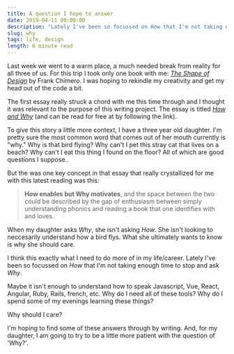 ```yaml
---
title: A question I hope to answer
date: 2019-04-11 00:00:00
description: "Lately I've been so focussed on How that I'm not taking enough time to stop and ask Why."
slug: why
tags: life, design
length: 6 minute read
---
```


Last week we went to a warm place, a much needed break from reality for all three of us. For this trip I took only one book with me: _[The Shape of Design](https://frankchimero.com/design/the-shape-of-design)_ by Frank Chimero. I was hoping to rekindle my creativity and get my head out of the code a bit.

The first essay really struck a chord with me this time through and I thought it was relevant to the purpose of this writing project. The essay is titled _[How and Why](https://shapeofdesignbook.com/chapters/01-how-and-why/)_ (and can be read for free at by following the link).

To give this story a little more context, I have a three year old daughter. I'm pretty sure the most common word that comes out of her mouth currently is "why." Why is that bird flying? Why can't I pet this stray cat that lives on a beach? Why can't I eat this thing I found on the floor? All of which are good questions I suppose..

But the was one key concept in that essay that really crystallized for me with this latest reading was this:

> **How enables but Why motivates**, and the space between the two could be described by the gap of enthusiasm between simply understanding phonics and reading a book that one identifies with and loves.

When my daughter asks _Why_, she isn't asking _How_. She isn't looking to neccesarily understand how a bird flys. What she ultimately wants to know is why she should care.

I think this exactly what I need to do more of in my life/career. Lately I've been so focussed on _How_ that I'm not taking enough time to stop and ask _Why_.

Maybe it isn't enough to understand how to speak Javascript, Vue, React, Angular, Ruby, Rails, french, etc. Why do I need all of these tools? Why do I spend some of my evenings learning these things?

Why should I care?

I'm hoping to find some of these answers through by writing. And, for my daughter, I am going to try to be a little more patient with the question of 'Why?'.
